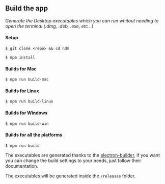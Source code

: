 
## Build the app

_Generate the Desktop executables which you can run whitout needing to open the terminal (.dmg, .deb, .exe, etc ..)_ 

#### Setup

`$ git clone <repo> && cd ndm`

`$ npm install`


#### Builds for Mac

`$ npm run build-mac`

#### Builds for Linux

`$ npm run build-linux`

#### Builds for Windows

`$ npm run build-win`

#### Builds for all the platforms

`$ npm run build`


The executables are generated thanks to the [electron-builder](https://github.com/electron-userland/electron-builder), if you want you can change the build settings to your needs, just follow their documentation.

The executables will be generated inside the `/releases` folder.
